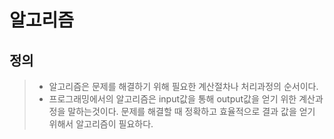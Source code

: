 # 알고리즘


## 정의
> - 알고리즘은 문제를 해결하기 위해 필요한 계산절차나 처리과정의 순서이다.
> - 프로그래밍에서의 알고리즘은 input값을 통해 output값을 얻기 위한 계산과정을 말하는것이다.
> 문제를 해결할 때 정확하고 효율적으로 결과 값을 얻기 위해서 알고리즘이 필요하다.
> 



